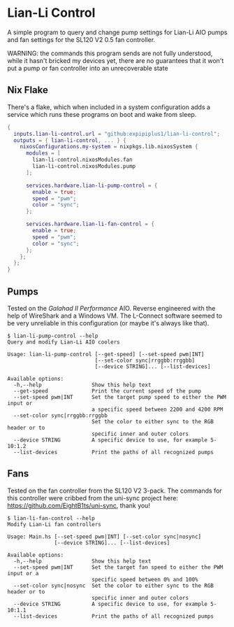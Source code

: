 # Lian-Li Control

A simple program to query and change pump settings for Lian-Li AIO pumps and
fan settings for the SL120 V2 0.5 fan controller.

WARNING: the commands this program sends are not fully understood, while it
hasn't bricked my devices yet, there are no guarantees that it won't
put a pump or fan controller into an unrecoverable state

## Nix Flake

There's a flake, which when included in a system configuration adds a service
which runs these programs on boot and wake from sleep.

```nix
{
  inputs.lian-li-control.url = "github:expipiplus1/lian-li-control";
  outputs = { lian-li-control, ... } {
    nixosConfigurations.my-system = nixpkgs.lib.nixosSystem {
      modules = [
        lian-li-control.nixosModules.fan
        lian-li-control.nixosModules.pump
      ];

      services.hardware.lian-li-pump-control = {
        enable = true;
        speed = "pwm";
        color = "sync";
      };

      services.hardware.lian-li-fan-control = {
        enable = true;
        speed = "pwm";
        color = "sync";
      };
    };
  };
}
```

## Pumps

Tested on the *Galahad II Performance* AIO. Reverse engineered with the help of
WireShark and a Windows VM. The L-Connect software seemed to be very unreliable
in this configuration (or maybe it's always like that).

```
$ lian-li-pump-control --help
Query and modify Lian-Li AIO coolers

Usage: lian-li-pump-control [--get-speed] [--set-speed pwm|INT]
                            [--set-color sync|rrggbb:rrggbb]
                            [--device STRING]... [--list-devices]

Available options:
  -h,--help                Show this help text
  --get-speed              Print the current speed of the pump
  --set-speed pwm|INT      Set the target pump speed to either the PWM input or
                           a specific speed between 2200 and 4200 RPM
  --set-color sync|rrggbb:rrggbb
                           Set the color to either sync to the RGB header or to
                           specific inner and outer colors
  --device STRING          A specific device to use, for example 5-10:1.2
  --list-devices           Print the paths of all recognized pumps
```

## Fans

Tested on the fan controller from the SL120 V2 3-pack. The commands for this
controller were cribbed from the uni-sync project here:
https://github.com/EightB1ts/uni-sync, thank you! 
 
```
$ lian-li-fan-control --help
Modify Lian-Li fan controllers

Usage: Main.hs [--set-speed pwm|INT] [--set-color sync|nosync]
               [--device STRING]... [--list-devices]

Available options:
  -h,--help                Show this help text
  --set-speed pwm|INT      Set the target fan speed to either the PWM input or a
                           specific speed between 0% and 100%
  --set-color sync|nosync  Set the color to either sync to the RGB header or to
                           specific inner and outer colors
  --device STRING          A specific device to use, for example 5-10:1.1
  --list-devices           Print the paths of all recognized pumps
```
